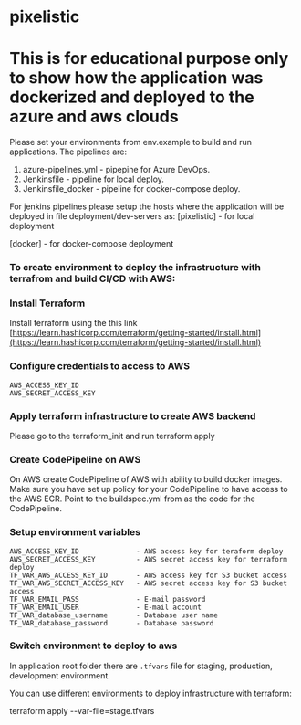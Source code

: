 # pixelistic
# This is for educational purpose only to show how the application was dockerized and deployed to the azure and aws clouds
Please set your environments from env.example to build and run applications. The pipelines are:
1. azure-pipelines.yml - pipepine for Azure DevOps.
2. Jenkinsfile - pipeline for local deploy.
3. Jenkinsfile_docker - pipeline for docker-compose deploy.

For jenkins pipelines please setup the hosts where the application will be deployed in file deployment/dev-servers as:
[pixelistic]  - for local deployment

[docker] - for docker-compose deployment
### To create environment to deploy the infrastructure with terrafrom and build CI/CD with AWS:
### Install Terraform

Install terraform using the this link [https://learn.hashicorp.com/terraform/getting-started/install.html](https://learn.hashicorp.com/terraform/getting-started/install.html)

### Configure credentials to access to AWS
```
AWS_ACCESS_KEY_ID
AWS_SECRET_ACCESS_KEY
```
### Apply terraform infrastructure to create AWS backend

Please go to the terraform_init and run terraform apply 

### Create CodePipeline on AWS
On AWS create CodePipeline of AWS with ability to build docker images. Make sure you have set up policy for your CodePipeline to have access to the AWS ECR.
Point to the buildspec.yml from as the code for the CodePipeline.

### Setup environment variables
```
AWS_ACCESS_KEY_ID              - AWS access key for teraform deploy
AWS_SECRET_ACCESS_KEY          - AWS secret access key for terraform deploy
TF_VAR_AWS_ACCESS_KEY_ID       - AWS access key for S3 bucket access
TF_VAR_AWS_SECRET_ACCESS_KEY   - AWS secret access key for S3 bucket access
TF_VAR_EMAIL_PASS              - E-mail password
TF_VAR_EMAIL_USER              - E-mail account
TF_VAR_database_username       - Database user name 
TF_VAR_database_password       - Database password
```

### Switch environment to deploy to aws

In application root folder there are  `.tfvars` file for staging, production, development environment. 

You can use different environments to deploy infrastructure with terraform:

terraform apply --var-file=stage.tfvars 



